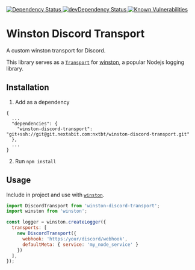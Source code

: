 <!-- Dependency Status -->
<a href="https://david-dm.org/sidhantpanda/winston-discord-transport">
  <img src="https://david-dm.org/flexdinesh/react-redux-boilerplate.svg" alt="Dependency Status" />
</a>
<!-- devDependency Status -->
<a href="https://david-dm.org/sidhantpanda/winston-discord-transport#info=devDependencies">
  <img src="https://david-dm.org/flexdinesh/react-redux-boilerplate/dev-status.svg" alt="devDependency Status" />
</a>
<a href="https://snyk.io//test/github/sidhantpanda/winston-discord-transport?targetFile=package.json">
  <img src="https://snyk.io//test/github/sidhantpanda/winston-discord-transport/badge.svg?targetFile=package.json" alt="Known Vulnerabilities" data-canonical-src="https://snyk.io//test/github/sidhantpanda/winston-discord-transport?targetFile=package.json" style="max-width:100%;">
</a>

# Winston Discord Transport
A custom winston transport for Discord.

This library serves as a [`Transport`](https://github.com/winstonjs/winston#transports) for [winston](https://github.com/winstonjs/winston), a popular Nodejs logging library.

## Installation
1. Add as a dependency
```
{
  ...
  "dependencies": {
    "winston-discord-transport": "git+ssh://git@git.nextabit.com:nxtbt/winston-discord-transport.git"
  },
  ...
}
```
2. Run `npm install`

## Usage
Include in project and use with [`winston`](https://github.com/winstonjs/winston).

```javascript
import DiscordTransport from 'winston-discord-transport';
import winston from 'winston';

const logger = winston.createLogger({
  transports: [
    new DiscordTransport({
      webhook: 'https:/your/discord/webhook',
      defaultMeta: { service: 'my_node_service' }
    })
  ],
});
```

